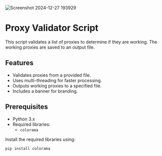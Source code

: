 ![Screenshot 2024-12-27 193929](https://github.com/user-attachments/assets/9a120342-9c2c-4015-a574-cc91be4cfc87)


# Proxy Validator Script

This script validates a list of proxies to determine if they are working. The working proxies are saved to an output file.

## Features

- Validates proxies from a provided file.
- Uses multi-threading for faster processing.
- Outputs working proxies to a specified file.
- Includes a banner for branding.

## Prerequisites

- Python 3.x
- Required libraries:
  - `colorama`

Install the required libraries using:
```bash
pip install colorama

